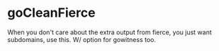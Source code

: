 # goCleanFierce
When you don't care about the extra output from fierce, you just want subdomains, use this. W/ option for gowitness too.
